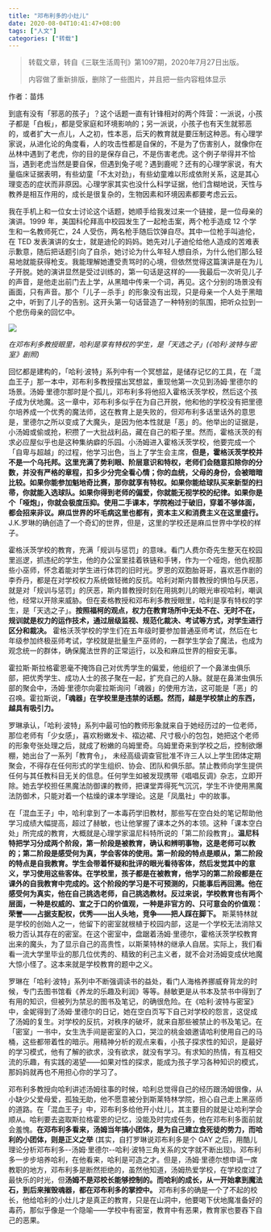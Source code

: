 ```yaml
---
title: "邓布利多的小灶儿"
date: 2020-08-04T10:41:47+08:00
tags: ["人文"]
categories: ["转载"]
---
```


> 转载文章，转自《三联生活周刊》第1097期，2020年7月27日出版。
> 
> 内容做了重新排版，删除了一些图片，并且把一些内容粗体显示

作者：苗炜

到底有没有「邪恶的孩子」？这个话题一直有针锋相对的两个阵营：一派说，小孩子都是「白板」，都是受家庭和环境影响的；另一派说，小孩子也有天生就邪恶的，或者扩大一点儿，人之初，性本恶，后天的教育就是要压制这种恶。有心理学家说，从进化论的角度看，人的攻击性都是自保的，不是为了伤害别人，就像你在丛林中遇到了老虎，你的目的是保存自己，不是伤害老虎。这个例子举得并不恰当，遇到老虎当然是要自保，但遇到兔子呢？遇到鹿呢？还有的心理学家说，有大量临床证据表明，有些幼童「不太对劲」，有些幼童难以形成依附关系，这是其心理变态的症状而非原因。心理学家其实也没什么科学证据，他们含糊地说，天性与教养是相互作用的，成长是很复杂的，生物因素和环境因素都要考虑云云。

我在手机上和一位女士讨论这个话题，她顺手给我发过来一个链接，是一位母亲的演讲。1999 年，美国科伦拜高中校园发生了一起枪击案，两个枪手造成 12 个学生和一名教师死亡，24 人受伤，两名枪手随后饮弹自尽。其中一位枪手叫迪伦，在 TED 发表演讲的女士，就是迪伦的妈妈。她先对儿子迪伦给他人造成的苦难表示歉意，随后把话题引向了自杀，她讨论为什么年轻人想自杀，为什么他们那么轻易地就能获得枪支。我能理解她遭受责骂时的心境，但依然觉得这篇演讲是在为儿子开脱。她的演讲显然是受过训练的，第一句话是这样的——我最后一次听见儿子的声音，是他走出前门去上学，从黑暗中传来一个词，再见。这个分别的场景没有画面，只有声音。那个「儿子－杀手」的形象没有出现，只是母亲一个人处于黑暗之中，听到了儿子的告别。这开头第一句话营造了一种特别的氛围，把听众拉到一个悲伤母亲的回忆中。

![](/img/harry%20potter/harry_potter.jpg)

_在邓布利多教授眼里，哈利是享有特权的学生，是「天选之子」(《哈利·波特与密室》剧照)_

回忆都是建构的，「哈利·波特」系列中有一个冥想盆，是储存记忆的工具，在「混血王子」那一本中，邓布利多教授摆出冥想盆，重现他第一次见到汤姆·里德尔的场景。汤姆·里德尔那时是个孤儿，邓布利多将他招入霍格沃茨学校，然后这个孩子成为伏地魔。这一章中，邓布利多似乎在为自己开脱，他和他的学校没有把里德尔培养成一个优秀的魔法师，这在教育上是失败的，但邓布利多话里话外的意思是，里德尔之所以变成了大魔头，是因为他本性就是「恶」的。他举出的证据是，小汤姆或偷或抢，积攒了一大批战利品，藏在自己的柜子里。然而，霍格沃茨的有求必应屋似乎也是这种集纳癖的乐园。小汤姆进入霍格沃茨学校，他要完成一个「自卑与超越」的过程，他学习出色，当上了学生会主席，**但是，霍格沃茨学校并不是一个乌托邦。这里充满了势利眼、阶层意识和特权，老师们会随意扣除你的分数，并没有严格的章程，扣多少分完全看心情；你的血统，父母的身份，会被暗暗比较。如果你能参加魁地奇比赛，那你就享有特权。如果你能给球队买来新型的扫帚，你就能入选球队。如果你得到老师的偏爱，你就能无视学校的纪律。如果你是个「哑炮」，你就会极度压抑。使用二手课本，学院袍过于破旧，穿着不够体面，都会招来非议。麻瓜世界的坏毛病这里也都有，资本主义和消费主义在这里盛行。** J.K.罗琳的确创造了一个奇幻的世界，但是，这里的学校还是麻瓜世界中学校的样子。

霍格沃茨学校的教育，充满「规训与惩罚」的意味。看门人费尔奇先生整天在校园里巡逻，抓违纪的学生，他的办公室里挂着铁链和手铐，作为一个哑炮，他仇视那些小巫师，怀念着能对学生进行体罚的旧时光。罗恩的双胞胎哥哥，喜欢恶作剧的李乔丹，都是在对学校权力系统做轻微的反抗。哈利对斯内普教授的惧怕与厌恶，就是对「规训与惩罚」的厌恶，斯内普教授时刻在用挑刺儿的眼光审视哈利，嘲讽他，经常以开除来威胁。但在麦格教授和邓布利多教授眼里，哈利是享有特权的学生，是「天选之子」。**按照福柯的观点，权力在教育场所中无处不在、无时不在，规训就是权力的运作技术，通过层级监视、规范化裁决、考试等方式，对学生进行区分和裁决。** 霍格沃茨学校的学生们在五年级时要参加普通巫师考试，然后在七年级参加终极巫师考试，学校就是批量生产巫师的，一群学生学会了魔法，也成为观念统一的群体，确保魔法世界的正常运行，以及和麻瓜世界的相安无事。

霍拉斯·斯拉格霍恩毫不掩饰自己对优秀学生的偏爱，他组织了一个鼻涕虫俱乐部，把优秀学生、成功人士的孩子聚在一起，扩充自己的人脉。就是在鼻涕虫俱乐部的聚会中，汤姆·里德尔向霍拉斯询问「魂器」的使用方法，这可能是「恶」的召唤。霍拉斯说，**「魂器」在学校里是违禁的话题。然而，越是学校禁止的东西，越具有吸引力。**

罗琳承认，「哈利·波特」系列中最可怕的教师形象就来自于她经历过的一位老师，那位老师有「少女感」，喜欢粉嫩发卡、褶边裙、尺寸极小的包包，她把这个老师的形象夸张处理之后，就成了粉嫩的乌姆里奇。乌姆里奇来到学校之后，控制欲爆棚，她出台了一系列「教育令」， 未经高级调查官批准不许三人以上学生团体定期聚会，不得存在任何形式的学生组织、协会、团队和俱乐部。禁止教师向学生提供任何与其任教科目无关的信息。任何学生如被发现携带《唱唱反调》杂志，立即开除。她去学校担任黑魔法防御课的教师，把课堂弄得死气沉沉，学生不许使用黑魔法防御术，只能对着一个枯燥的课本学理论。这是「凤凰社」中的故事。

在「混血王子」中，哈利拿到了一本毒药学旧教材，那些写在空白处的笔记帮助他学习成绩大幅提高，超过了赫敏，也让他掌握了课本之外的本领。这种「课本空白处」所完成的教育，大概就是心理学家温尼科特所说的「第二阶段教育」。**温尼科特把学习分成两个阶段，第一阶段是被教育，确认和辨明事物，这是老师可以教的；第二阶段是感受何为真，学会客体的使用。第一阶段的特点是顺从，第二阶段的特点是自我教育。学生会带着怀疑和批评的眼光看待客体，然后发觉其中的意义，学习使用这些客体。在学校里，孩子都是在被教育，他学习的第二阶段都是在课外的自我教育中完成的。这个阶段的学习是不可预测的，只能事后再回溯。他在感受何为真实，他在自己挑选老师，自己挑选教材。反过来说，学校教育也有两个层面，一种是权威的、宣之于口的价值观，一种是非官方的、只可意会的价值观：荣誉——占据支配权，优秀——出人头地，竞争——把人踩在脚下。** 斯莱特林就是学校的创始人之一，他留下的密室就根植于校园内部，这是一个学校无法消除又极力否认其存在的密室。在这个密室中，盘踞着汤姆·里德尔，霍格沃茨学校教育出来的魔头，为了显示自己的高贵性，以斯莱特林的继承人自居。实际上，我们看看一流大学里毕业的那几位优秀的、精致的利己主义者，就不会对汤姆变成伏地魔大惊小怪了。这本来就是学校教育的题中之义。

罗琳在「哈利·波特」系列中不断强调读书的益处，看门人海格养挪威脊背龙的时候，专门去图书馆看《养龙的乐趣及利润》等等。赫敏更是从书本及禁书中得到了有用的知识，但被列为禁忌的图书及笔记，的确很危险。在《哈利·波特与密室》中，金妮得到了汤姆·里德尔的日记，她在空白页写下自己对学校的怨言，这促成了汤姆的复生。对学校的反抗，对秩序的破坏，就来自那些被禁止的书及笔记。在「密室」一书中，女生洗手间是密室的入口，哭泣的桃金娘邀请哈利使用自己的马桶，这些都带着性的暗示。用精神分析的观点来看，小孩子探求性的知识，是最好的学习模式，他有了解的欲求，没有欲求，就没有学习。有求知的热情，有互相交流的乐趣，有实践的渴望——如果对性的探求，能成为孩子学习各种知识的模式，那妈妈就再也不用担心你的学习了。

邓布利多教授向哈利讲述汤姆往事的时候，哈利总觉得自己的经历跟汤姆很像，从小缺少父爱母爱，孤独无助，他不愿意被分到斯莱特林学院，担心自己走上黑巫师的道路。在「混血王子」中，邓布利多给他开小灶儿，其主要目的就是让哈利学会顺从。哈利要去盗取斯拉格霍恩的记忆，没能及时完成任务，他在邓布利多面前就会羞愧。**在邓布利多看来，汤姆当年搞小团体，是为自己建立食死徒的势力，而哈利的小团体，则是正义之举**  (其实，自打罗琳说邓布利多是个 GAY 之后，用酷儿理论分析邓布利多--汤姆·里德尔--哈利·波特三角关系的文字就不断出现)。邓布利多一步步培养哈利，在他看来，哈利是可造之才。但是，汤姆·里德尔想申请一席教职的地方，邓布利多是断然拒绝的，虽然他知道，汤姆热爱学校，在学校度过了最快乐的时光，但**汤姆不是邓校长能够控制的。而哈利的成长，从一开始拿到魔法石，到后来摧毁魂器，都在邓布利多的掌控中。** 邓布利多的确是一个了不起的校长，他给哈利的小灶儿才是真正的教育，只是在山洞中，他要喝下伏地魔准备好的毒药，那似乎像是一个隐喻——学校中有密室，教育中有恶果，教育家也要吞下自己的恶果。